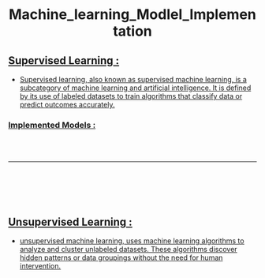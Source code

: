 # <center> Machine_learning_Modlel_Implementation





## <u> [Supervised Learning](Supervised) :

  *  Supervised learning, also known as supervised machine learning, is a subcategory of machine learning and artificial intelligence.
    It is defined by its use of labeled datasets to train algorithms that classify data or predict outcomes accurately.


### <u> Implemented Models :

  


<br><br>

<hr><br>

<br><br>



##  <u> [Unsupervised Learning](Unsupervised) :

 *  unsupervised machine learning, uses machine learning algorithms to analyze and cluster unlabeled datasets.
     These algorithms discover hidden patterns or data groupings without the need for human intervention.
   




